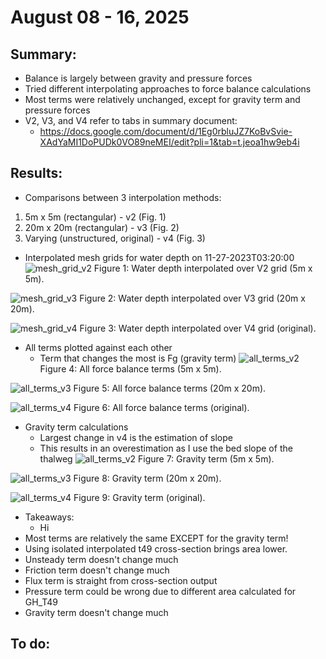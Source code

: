 # August 08 - 16, 2025

## Summary:
* Balance is largely between gravity and pressure forces
* Tried different interpolating approaches to force balance calculations
* Most terms were relatively unchanged, except for gravity term and pressure forces
* V2, V3, and V4 refer to tabs in summary document:
	- https://docs.google.com/document/d/1Eg0rbluJZ7KoBvSvie-XAdYaMI1DoPUDk0VO89neMEI/edit?pli=1&tab=t.jeoa1hw9eb4i

## Results:
* Comparisons between 3 interpolation methods:
1) 5m x 5m (rectangular) - v2 (Fig. 1)
2) 20m x 20m (rectangular) - v3 (Fig. 2)
3) Varying (unstructured, original) - v4 (Fig. 3)

* Interpolated mesh grids for water depth on 11-27-2023T03:20:00
![mesh_grid_v2](../Figures/081425/waterdepth_meshgrid_v2.png)
Figure 1: Water depth interpolated over V2 grid (5m x 5m).

![mesh_grid_v3](../Figures/081425/waterdepth_meshgrid_v3.png)
Figure 2: Water depth interpolated over V3 grid (20m x 20m).

![mesh_grid_v4](../Figures/081425/waterdepth_meshgrid_v4.png)
Figure 3: Water depth interpolated over V4 grid (original).

* All terms plotted against each other
	- Term that changes the most is Fg (gravity term)
![all_terms_v2](../Figures/081425/forcebalance_total_v2.png)
Figure 4: All force balance terms (5m x 5m).

![all_terms_v3](../Figures/081425/forcebalance_total_v3.png)
Figure 5: All force balance terms (20m x 20m).

![all_terms_v4](../Figures/081425/forcebalance_total_v4.png)
Figure 6: All force balance terms (original).

* Gravity term calculations
	- Largest change in v4 is the estimation of slope
	- This results in an overestimation as I use the bed slope of the thalweg
![all_terms_v2](../Figures/081425/gravityterm_v2.png)
Figure 7: Gravity term (5m x 5m).

![all_terms_v3](../Figures/081425/gravityterm_v3.png)
Figure 8: Gravity term (20m x 20m).

![all_terms_v4](../Figures/081425/gravityterm_v4.png)
Figure 9: Gravity term (original).


* Takeaways:
	- Hi
* Most terms are relatively the same EXCEPT for the gravity term!
* Using isolated interpolated t49 cross-section brings area lower.
* Unsteady term doesn't change much
* Friction term doesn't change much
* Flux term is straight from cross-section output
* Pressure term could be wrong due to different area calculated for GH_T49
* Gravity term doesn't change much


## To do: